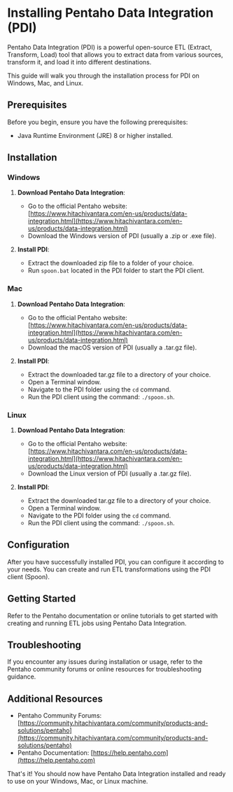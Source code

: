 # Installing Pentaho Data Integration (PDI)

Pentaho Data Integration (PDI) is a powerful open-source ETL (Extract, Transform, Load) tool that allows you to extract data from various sources, transform it, and load it into different destinations.

This guide will walk you through the installation process for PDI on Windows, Mac, and Linux.

## Prerequisites

Before you begin, ensure you have the following prerequisites:

- Java Runtime Environment (JRE) 8 or higher installed.

## Installation

### Windows

1. **Download Pentaho Data Integration**:
   - Go to the official Pentaho website: [https://www.hitachivantara.com/en-us/products/data-integration.html](https://www.hitachivantara.com/en-us/products/data-integration.html)
   - Download the Windows version of PDI (usually a .zip or .exe file).

2. **Install PDI**:
   - Extract the downloaded zip file to a folder of your choice.
   - Run `spoon.bat` located in the PDI folder to start the PDI client.

### Mac

1. **Download Pentaho Data Integration**:
   - Go to the official Pentaho website: [https://www.hitachivantara.com/en-us/products/data-integration.html](https://www.hitachivantara.com/en-us/products/data-integration.html)
   - Download the macOS version of PDI (usually a .tar.gz file).

2. **Install PDI**:
   - Extract the downloaded tar.gz file to a directory of your choice.
   - Open a Terminal window.
   - Navigate to the PDI folder using the `cd` command.
   - Run the PDI client using the command: `./spoon.sh`.

### Linux

1. **Download Pentaho Data Integration**:
   - Go to the official Pentaho website: [https://www.hitachivantara.com/en-us/products/data-integration.html](https://www.hitachivantara.com/en-us/products/data-integration.html)
   - Download the Linux version of PDI (usually a .tar.gz file).

2. **Install PDI**:
   - Extract the downloaded tar.gz file to a directory of your choice.
   - Open a Terminal window.
   - Navigate to the PDI folder using the `cd` command.
   - Run the PDI client using the command: `./spoon.sh`.

## Configuration

After you have successfully installed PDI, you can configure it according to your needs. You can create and run ETL transformations using the PDI client (Spoon).

## Getting Started

Refer to the Pentaho documentation or online tutorials to get started with creating and running ETL jobs using Pentaho Data Integration.

## Troubleshooting

If you encounter any issues during installation or usage, refer to the Pentaho community forums or online resources for troubleshooting guidance.

## Additional Resources

- Pentaho Community Forums: [https://community.hitachivantara.com/community/products-and-solutions/pentaho](https://community.hitachivantara.com/community/products-and-solutions/pentaho)
- Pentaho Documentation: [https://help.pentaho.com](https://help.pentaho.com)

That's it! You should now have Pentaho Data Integration installed and ready to use on your Windows, Mac, or Linux machine.
